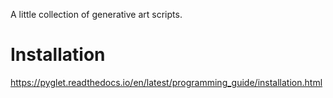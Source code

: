 A little collection of generative art scripts.

# Installation

https://pyglet.readthedocs.io/en/latest/programming_guide/installation.html
